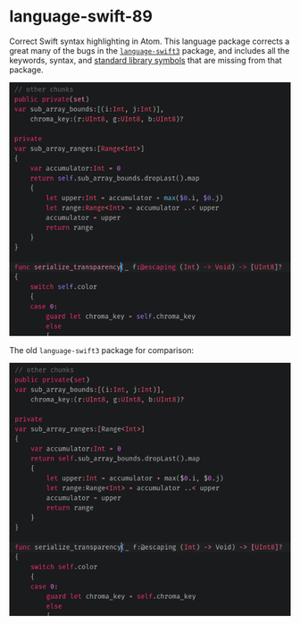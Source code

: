 # language-swift-89

Correct Swift syntax highlighting in Atom. This language package corrects a great many of the bugs in the [`language-swift3`](https://atom.io/packages/language-swift-3) package, and includes all the keywords, syntax, and [standard library symbols](https://developer.apple.com/reference/swift) that are missing from that package. 

![Correct syntax highlighting](swift89.png)

The old `language-swift3` package for comparison:

![Correct syntax highlighting](swift3.png)
